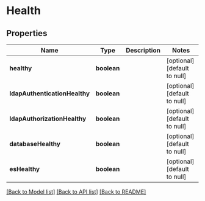 # Health

## Properties
Name | Type | Description | Notes
------------ | ------------- | ------------- | -------------
**healthy** | **boolean** |  | [optional] [default to null]
**ldapAuthenticationHealthy** | **boolean** |  | [optional] [default to null]
**ldapAuthorizationHealthy** | **boolean** |  | [optional] [default to null]
**databaseHealthy** | **boolean** |  | [optional] [default to null]
**esHealthy** | **boolean** |  | [optional] [default to null]

[[Back to Model list]](../README.md#documentation-for-models) [[Back to API list]](../README.md#documentation-for-api-endpoints) [[Back to README]](../README.md)


